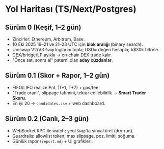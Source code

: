 # Yol Haritası (TS/Next/Postgres)

## Sürüm 0 (Keşif, 1–2 gün)
- Zincirler: Ethereum, Arbitrum, Base.
- 10 Eki 2025 19–21 ve 21–23 UTC için **blok aralığı** (binary search).
- Uniswap V2/V3 `Swap` loglarını topla; USD≈ değeri hesapla; ≥$30k filtrele.
- CEX/bridge/LP ayıkla → on‑chain DEX trade kalır.
- "Önce sat, sonra al" paterni olan **aday cüzdanlar**.

## Sürüm 0.1 (Skor + Rapor, 1–2 gün)
- FIFO/LIFO realize PnL (T+1, T+7) + gas/fee.
- "Trade oranı", slippage tahmini, tekrar edilebilirlik → **Smart Trader Skoru**.
- En iyi 20 → `candidates.csv` + web dashboard.

## Sürüm 0.2 (Canlı, 2–3 gün)
- WebSocket RPC ile watch; yeni `Swap`'ta sinyal üret (dry‑run).
- Guardrails: allowlist token, max slippage, poz. limiti, soğuma.
- Günlük rapor (`report.md`) + UI grafikleri.
